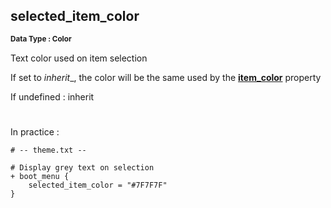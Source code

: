 ## selected_item_color
<b> <sup> Data Type : Color </sup> </b>

Text color used on item selection

If set to _inherit__, the color will be the same used by the [__item_color__](item_font.md) property

If undefined : inherit
#
In practice :

```
# -- theme.txt --

# Display grey text on selection
+ boot_menu {
	selected_item_color = "#7F7F7F"
}
```
